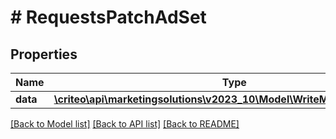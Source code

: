 # # RequestsPatchAdSet

## Properties

Name | Type | Description | Notes
------------ | ------------- | ------------- | -------------
**data** | [**\criteo\api\marketingsolutions\v2023_10\Model\WriteModelPatchAdSet[]**](WriteModelPatchAdSet.md) |  | [optional]

[[Back to Model list]](../../README.md#models) [[Back to API list]](../../README.md#endpoints) [[Back to README]](../../README.md)
